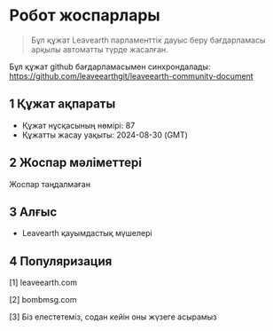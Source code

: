 # Робот жоспарлары

>Бұл құжат Leavearth парламенттік дауыс беру бағдарламасы арқылы автоматты түрде жасалған.

Бұл құжат github бағдарламасымен синхрондалады: https://github.com/leaveearthgit/leaveearth-community-document

## 1 Құжат ақпараты

- Құжат нұсқасының нөмірі: 87
- Құжатты жасау уақыты: 2024-08-30 (GMT)

## 2 Жоспар мәліметтері

Жоспар таңдалмаған

## 3 Алғыс
* Leavearth қауымдастық мүшелері

## 4 Популяризация
[1] leaveearth.com

[2] bombmsg.com

[3] Біз елестетеміз, содан кейін оны жүзеге асырамыз